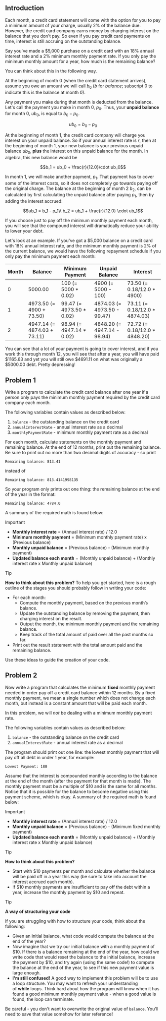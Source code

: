 ## Introduction

Each month, a credit card statement will come with the option for you to pay a minimum amount of your charge, usually 2% of the balance due. However, the credit card company earns money by charging interest on the balance that you don't pay. So even if you pay credit card payments on time, interest is still accruing on the outstanding balance.

Say you've made a $5,000 purchase on a credit card with an 18% annual interest rate and a 2% minimum monthly payment rate. If you only pay the minimum monthly amount for a year, how much is the remaining balance?

You can think about this in the following way.

At the beginning of month 0 (when the credit card statement arrives), assume you owe an amount we will call $`b_0`$ ($`b`$ for *balance*; subscript $`0`$ to indicate this is the balance at month $`0`$).

Any payment you make during that month is deducted from the balance. Let's call the payment you make in month 0, $`p_0`$. Thus, your **unpaid balance** for month 0, $`ub_0`$, is equal to $`b_0 - p_0`$.

```math
ub_0 = b_0 - p_0
```

At the beginning of month 1, the credit card company will charge you interest on your unpaid balance. So if your annual interest rate is $`r`$, then at the beginning of month 1, your new balance is your previous unpaid balance $`ub_0`$, **plus** the interest on this unpaid balance for the month. In algebra, this new balance would be

```math
b_1 = ub_0 + \frac{r}{12.0}\cdot ub_0
```

In month 1, we will make another payment, $`p_1`$. That payment has to cover some of the interest costs, so it does not completely go towards paying off the original charge. The balance at the beginning of month 2 $`b_2`$, can be calculated by first calculating the unpaid balance after paying $`p_1`$, then by adding the interest accrued:

```math
ub_1 = b_1 - p_1\\
b_2 = ub_1 + \frac{r}{12.0} \cdot ub_1
```

If you choose just to pay off the minimum monthly payment each month, you will see that the compound interest will dramatically reduce your ability to lower your debt.

Let's look at an example. If you've got a $5,000 balance on a credit card with 18% annual interest rate, and the minimum monthly payment is 2% of the current balance, we would have the following repayment schedule if you only pay the minimum payment each month:

| Month | Balance | Minimum Payment | Unpaid Balance | Interest |
| --- | --- | --- | --- | --- |
| 0 | 5000.00 | 100 (= 5000 * 0.02) | 4900 (= 5000 - 100) | 73.50 (= 0.18/12.0 * 4900) |
| 1 | 4973.50 (= 4900 + 73.50) | 99.47 (= 4973.50 * 0.02) | 4874.03 (= 4973.50 - 99.47) | 73.11 (= 0.18/12.0 * 4874.03) |
| 2 | 4947.14 (= 4874.03 + 73.11) | 98.94 (= 4947.14 * 0.02) | 4848.20 (= 4947.14 - 98.94) | 72.72 (= 0.18/12.0 * 4848.20) |

You can see that a lot of your payment is going to cover interest, and if you work this through month 12, you will see that after a year, you will have paid $1165.63 and yet you will still owe $4691.11 on what was originally a $5000.00 debt. Pretty depressing!


## Problem 1

Write a program to calculate the credit card balance after one year if a person only pays the minimum monthly payment required by the credit card company each month.

The following variables contain values as described below:

1. `balance` - the outstanding balance on the credit card
2. `annualInterestRate` - annual interest rate as a decimal
3. `monthlyPaymentRate` - minimum monthly payment rate as a decimal

For each month, calculate statements on the monthly payment and remaining balance. At the end of 12 months, print out the remaining balance. Be sure to print out no more than two decimal digits of accuracy - so print

```
Remaining balance: 813.41
```

instead of

```
Remaining balance: 813.4141998135
```

So your program only prints out one thing: the remaining balance at the end of the year in the format:

```
Remaining balance: 4784.0
```

A summary of the required math is found below:

> [!IMPORTANT]  
> - **Monthly interest rate** = (Annual interest rate) / 12.0
> - **Minimum monthly payment** = (Minimum monthly payment rate) x (Previous balance)
> - **Monthly unpaid balance** = (Previous balance) - (Minimum monthly payment)
> - **Updated balance each month** = (Monthly unpaid balance) + (Monthly interest rate x Monthly unpaid balance)

> [!TIP]
> **How to think about this problem?**
> To help you get started, here is a rough outline of the stages you should probably follow in writing your code:
>
> - For each month:
>     - Compute the monthly payment, based on the previous month’s balance.
>     - Update the outstanding balance by removing the payment, then charging interest on the result.
>     - Output the month, the minimum monthly payment and the remaining balance.
>     - Keep track of the total amount of paid over all the past months so far.
> - Print out the result statement with the total amount paid and the remaining balance.
> 
> Use these ideas to guide the creation of your code.


## Problem 2

Now write a program that calculates the minimum **fixed** monthly payment needed in order pay off a credit card balance within 12 months. By a fixed monthly payment, we mean a single number which does not change each month, but instead is a constant amount that will be paid each month.

In this problem, we will *not* be dealing with a minimum monthly payment rate.

The following variables contain values as described below:

1. `balance` - the outstanding balance on the credit card
2. `annualInterestRate` - annual interest rate as a decimal

The program should print out one line: the lowest monthly payment that will pay off all debt in under 1 year, for example:

```
Lowest Payment: 180
```

Assume that the interest is compounded monthly according to the balance at the end of the month (after the payment for that month is made). The monthly payment must be a multiple of $10 and is the same for all months. Notice that it is possible for the balance to become negative using this payment scheme, which is okay. A summary of the required math is found below:

> [!IMPORTANT]
> - **Monthly interest rate** = (Annual interest rate) / 12.0
> - **Monthly unpaid balance** = (Previous balance) - (Minimum fixed monthly payment)
> - **Updated balance each month** = (Monthly unpaid balance) + (Monthly interest rate x Monthly unpaid balance)

> [!TIP]
> **How to think about this problem?**
> 
> - Start with $10 payments per month and calculate whether the balance will be paid off in a year this way (be sure to take into account the interest accrued each month).
> - If $10 monthly payments are insufficient to pay off the debt within a year, increase the monthly payment by $10 and repeat.

> [!TIP]
> **A way of structuring your code**
> 
> If you are struggling with how to structure your code, think about the following:
> 
> - Given an initial balance, what code would compute the balance at the end of the year?
> - Now imagine that we try our initial balance with a monthly payment of $10. If there is a balance remaining at the end of the year, how could we write code that would reset the balance to the initial balance, increase the payment by $10, and try again (using the same code!) to compute the balance at the end of the year, to see if this new payment value is large enough.
> - **I'm still confused!** A good way to implement this problem will be to use a loop structure. You may want to refresh your understanding of **while** loops. Think hard about how the program will know when it has found a good minimum monthly payment value - when a good value is found, the loop can terminate.
> 
> Be careful - you don't want to overwrite the original value of `balance`. You'll need to save that value somehow for later reference!